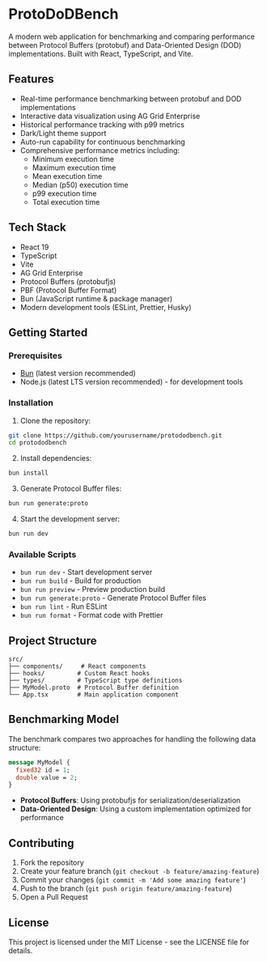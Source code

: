 # ProtoDoDBench

A modern web application for benchmarking and comparing performance between Protocol Buffers (protobuf) and Data-Oriented Design (DOD) implementations. Built with React, TypeScript, and Vite.

## Features

- Real-time performance benchmarking between protobuf and DOD implementations
- Interactive data visualization using AG Grid Enterprise
- Historical performance tracking with p99 metrics
- Dark/Light theme support
- Auto-run capability for continuous benchmarking
- Comprehensive performance metrics including:
  - Minimum execution time
  - Maximum execution time
  - Mean execution time
  - Median (p50) execution time
  - p99 execution time
  - Total execution time

## Tech Stack

- React 19
- TypeScript
- Vite
- AG Grid Enterprise
- Protocol Buffers (protobufjs)
- PBF (Protocol Buffer Format)
- Bun (JavaScript runtime & package manager)
- Modern development tools (ESLint, Prettier, Husky)

## Getting Started

### Prerequisites

- [Bun](https://bun.sh) (latest version recommended)
- Node.js (latest LTS version recommended) - for development tools

### Installation

1. Clone the repository:
```bash
git clone https://github.com/yourusername/protododbench.git
cd protododbench
```

2. Install dependencies:
```bash
bun install
```

3. Generate Protocol Buffer files:
```bash
bun run generate:proto
```

4. Start the development server:
```bash
bun run dev
```

### Available Scripts

- `bun run dev` - Start development server
- `bun run build` - Build for production
- `bun run preview` - Preview production build
- `bun run generate:proto` - Generate Protocol Buffer files
- `bun run lint` - Run ESLint
- `bun run format` - Format code with Prettier

## Project Structure

```
src/
├── components/     # React components
├── hooks/         # Custom React hooks
├── types/         # TypeScript type definitions
├── MyModel.proto  # Protocol Buffer definition
└── App.tsx        # Main application component
```

## Benchmarking Model

The benchmark compares two approaches for handling the following data structure:

```protobuf
message MyModel {
  fixed32 id = 1;
  double value = 2;
}
```

- **Protocol Buffers**: Using protobufjs for serialization/deserialization
- **Data-Oriented Design**: Using a custom implementation optimized for performance

## Contributing

1. Fork the repository
2. Create your feature branch (`git checkout -b feature/amazing-feature`)
3. Commit your changes (`git commit -m 'Add some amazing feature'`)
4. Push to the branch (`git push origin feature/amazing-feature`)
5. Open a Pull Request

## License

This project is licensed under the MIT License - see the LICENSE file for details.

